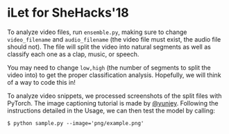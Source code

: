 # iLet for SheHacks'18


To analyze video files, run ```ensemble.py```, making sure to change ```video_filename``` and ```audio_filename``` (the video file must exist, the audio file should not). The file will split the video into natural segments as well as classify each one as a clap, music, or speech.

You may need to change ```low,high``` (the number of segments to split the video into) to get the proper classification analysis. Hopefully, we will think of a way to code this in!

To analyze video snippets, we processed screenshots of the split files with PyTorch. The image captioning tutorial is made by [@yunjey](https://github.com/yunjey/pytorch-tutorial/tree/master/tutorials/03-advanced/image_captioning). Following the instructions detailed in the Usage, we can then test the model by calling:
```
$ python sample.py --image='png/example.png'
```
